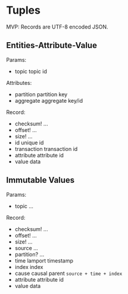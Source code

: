 # Tuples

MVP: Records are UTF-8 encoded JSON.

## Entities-Attribute-Value

Params:
- topic         topic id

Attributes:
- partition     partition key
- aggregate     aggregate key/id

Record:
- checksum!     ...
- offset!       ...
- size!         ...
- id            unique id
- transaction   transaction id
- attribute     attribute id
- value         data

## Immutable Values

Params:
- topic         ...

Record:
- checksum!     ...
- offset!       ...
- size!         ...
- source        ...
- partition?    ...
- time          lamport timestamp
- index         index
- cause         causal parent `source + time + index`
- attribute     attribute id
- value         data
